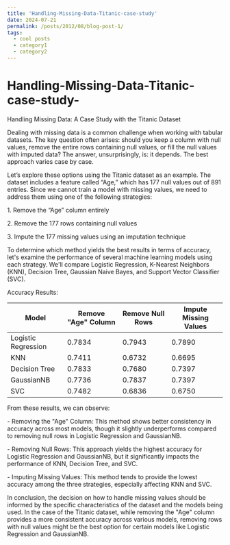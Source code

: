 ```yaml
---
title: 'Handling-Missing-Data-Titanic-case-study'
date: 2024-07-21
permalink: /posts/2012/08/blog-post-1/
tags:
  - cool posts
  - category1
  - category2
---
```


# Handling-Missing-Data-Titanic-case-study-


Handling Missing Data: A Case Study with the Titanic Dataset

Dealing with missing data is a common challenge when working with tabular datasets. The key question often arises: should you keep a column with null values, remove the entire rows containing null values, or fill the null values with imputed data? The answer, unsurprisingly, is: it depends. The best approach varies case by case.

Let’s explore these options using the Titanic dataset as an example. The dataset includes a feature called “Age,” which has 177 null values out of 891 entries. Since we cannot train a model with missing values, we need to address them using one of the following strategies:

1\. Remove the “Age” column entirely

2\. Remove the 177 rows containing null values

3\. Impute the 177 missing values using an imputation technique

To determine which method yields the best results in terms of accuracy, let's examine the performance of several machine learning models using each strategy. We'll compare Logistic Regression, K-Nearest Neighbors (KNN), Decision Tree, Gaussian Naive Bayes, and Support Vector Classifier (SVC).

Accuracy Results:

| **Model** | **Remove "Age" Column** | **Remove Null Rows** | **Impute Missing Values** |
| --- | --- | --- | --- |
| Logistic Regression | 0.7834 | 0.7943 | 0.7890 |
| KNN | 0.7411 | 0.6732 | 0.6695 |
| Decision Tree | 0.7833 | 0.7680 | 0.7397 |
| GaussianNB | 0.7736 | 0.7837 | 0.7397 |
| SVC | 0.7482 | 0.6836 | 0.6750 |

From these results, we can observe:

\- Removing the "Age" Column: This method shows better consistency in accuracy across most models, though it slightly underperforms compared to removing null rows in Logistic Regression and GaussianNB.

\- Removing Null Rows: This approach yields the highest accuracy for Logistic Regression and GaussianNB, but it significantly impacts the performance of KNN, Decision Tree, and SVC.

\- Imputing Missing Values: This method tends to provide the lowest accuracy among the three strategies, especially affecting KNN and SVC.

In conclusion, the decision on how to handle missing values should be informed by the specific characteristics of the dataset and the models being used. In the case of the Titanic dataset, while removing the "Age" column provides a more consistent accuracy across various models, removing rows with null values might be the best option for certain models like Logistic Regression and GaussianNB.